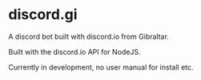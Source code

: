 # discord.gi
A discord bot built with discord.io from Gibraltar.

Built with the discord.io API for NodeJS.

Currently in development, no user manual for install etc.
